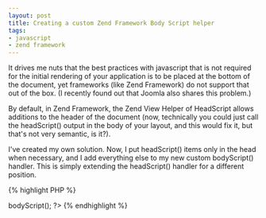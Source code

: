 ```yaml
---
layout: post
title: Creating a custom Zend Framework Body Script helper
tags:
- javascript
- zend framework
---
```


It drives me nuts that the best practices with javascript that is not required for the initial rendering of your application is to be placed at the bottom of the document, yet frameworks (like Zend Framework) do not support that out of the box.  (I recently found out that Joomla also shares this problem.) 

By default, in Zend Framework, the Zend View Helper of HeadScript allows additions to the header of the document (now, technically you could just call the headScript() output in the body of your layout, and this would fix it, but that's not very semantic, is it?).

I've created my own solution.  Now, I put headScript() items only in the head when necessary, and I add everything else to my new custom bodyScript() handler.  This is simply extending the headScript() handler for a different position.


{% highlight PHP %}
<?php
class Application_View_Helper_BodyScript extends Zend_View_Helper_HeadScript
{
    /**
     * @var string The key to store this in the registry
     */
    protected $_regKey = 'Application_View_Helper_BodyScript';
        
    /**
     * Proxy for the different named head script
     */
    public function bodyScript()
    {
        $args = func_get_args();
        return call_user_func_array(array($this, 'headScript'), $args);
    }
}
{% endhighlight %}    



You'll notice it simply is simply extending the headScript item and calling it the bodyScript.  The only other thing to note is that the regKey variable is different from the headScript() version.  This is to keep them separate when building the registered entities for this helper.

And of course, this is simply called just like HeadScript

    
{% highlight HTML %}
    <?php echo $this->bodyScript(); ?>
</body>
{% endhighlight %}    
